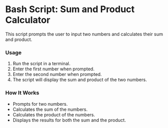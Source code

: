 # Bash Script: Sum and Product Calculator

This script prompts the user to input two numbers and calculates their sum and product.

### Usage

1. Run the script in a terminal.
2. Enter the first number when prompted.
3. Enter the second number when prompted.
4. The script will display the sum and product of the two numbers.

### How It Works

- Prompts for two numbers.
- Calculates the sum of the numbers.
- Calculates the product of the numbers.
- Displays the results for both the sum and the product.

